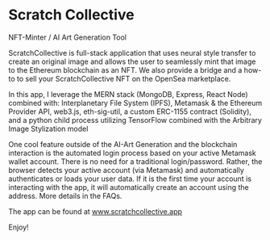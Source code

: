 # Scratch Collective
NFT-Minter / AI Art Generation Tool

ScratchCollective is full-stack application that uses neural style transfer to create an original image and allows the user to seamlessly mint that image to the Ethereum blockchain as an NFT.
We also provide a bridge and a how-to to sell your ScratchCollective NFT on the OpenSea marketplace.

In this app, I leverage the MERN stack (MongoDB, Express, React Node) combined with:
Interplanetary File System (IPFS),
Metamask & the Ethereum Provider API,
web3.js,
eth-sig-util,
a custom ERC-1155 contract (Solidity), and
a python child process utilizing TensorFlow combined with the Arbitrary Image Stylization model

One cool feature outside of the AI-Art Generation and the blockchain interaction is the automated login process based on your active Metamask wallet account.
There is no need for a traditional login/password. Rather, the browser detects your active account (via Metamask) and automatically authenticates or loads your user data.
If it is the first time your account is interacting with the app, it will automatically create an account using the address.
More details in the FAQs.

The app can be found at www.scratchcollective.app

Enjoy!
